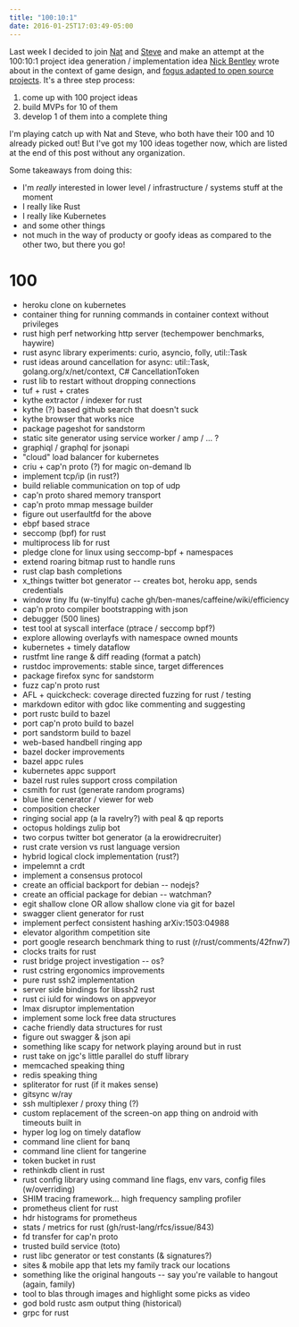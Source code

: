 ```yaml
---
title: "100:10:1"
date: 2016-01-25T17:03:49-05:00
---
```


Last week I decided to join [Nat] and [Steve] and make an attempt at the
100:10:1 project idea generation / implementation idea [Nick
Bentley][nick-bentley-blog] wrote about in the context of game design, and
[fogus adapted to open source projects][fogus-blog]. It's a three step process:

1. come up with 100 project ideas
3. build MVPs for 10 of them
4. develop 1 of them into a complete thing

[nat]: https://writing.natwelch.com/
[steve]: http://redlua.com/
[nick-bentley-blog]: https://nickbentleygames.wordpress.com/2014/05/12/the-100-10-1-method-for-game-design/
[fogus-blog]: http://blog.fogus.me/2015/11/04/the-100101-method-my-approach-to-open-source/

I'm playing catch up with Nat and Steve, who both have their 100 and 10 already
picked out! But I've got my 100 ideas together now, which are listed at the end
of this post without any organization.

Some takeaways from doing this:

* I'm *really* interested in lower level / infrastructure / systems stuff at
  the moment
* I really like Rust
* I really like Kubernetes
* and some other things
* not much in the way of producty or goofy ideas as compared to the other two, but there you go!

# 100

* heroku clone on kubernetes
* container thing for running commands in container context without privileges
* rust high perf networking http server (techempower benchmarks, haywire)
* rust async library experiments: curio, asyncio, folly, util::Task
* rust ideas around cancellation for async: util::Task, golang.org/x/net/context, C# CancellationToken
* rust lib to restart without dropping connections
* tuf + rust + crates
* kythe extractor / indexer for rust
* kythe (?) based github search that doesn't suck
* kythe browser that works nice
* package pageshot for sandstorm
* static site generator using service worker / amp / ... ?
* graphiql / graphql for jsonapi
* "cloud" load balancer for kubernetes
* criu + cap'n proto (?) for magic on-demand lb
* implement tcp/ip (in rust?)
* build reliable communication on top of udp
* cap'n proto shared memory transport
* cap'n proto mmap message builder
* figure out userfaultfd for the above
* ebpf based strace
* seccomp (bpf) for rust
* multiprocess lib for rust
* pledge clone for linux using seccomp-bpf + namespaces
* extend roaring bitmap rust to handle runs
* rust clap bash completions
* x_things twitter bot generator -- creates bot, heroku app, sends credentials
* window tiny lfu (w-tinylfu) cache gh/ben-manes/caffeine/wiki/efficiency
* cap'n proto compiler bootstrapping with json
* debugger (500 lines)
* test tool at syscall interface (ptrace / seccomp bpf?)
* explore allowing overlayfs with namespace owned mounts
* kubernetes + timely dataflow
* rustfmt line range & diff reading (format a patch)
* rustdoc improvements: stable since, target differences
* package firefox sync for sandstorm
* fuzz cap'n proto rust
* AFL + quickcheck: coverage directed fuzzing for rust / testing
* markdown editor with gdoc like commenting and suggesting
* port rustc build to bazel
* port cap'n proto build to bazel
* port sandstorm build to bazel
* web-based handbell ringing app
* bazel docker improvements
* bazel appc rules
* kubernetes appc support
* bazel rust rules support cross compilation
* csmith for rust (generate random programs)
* blue line cenerator / viewer for web
* composition checker
* ringing social app (a la ravelry?) with peal & qp reports
* octopus holdings zulip bot
* two corpus twitter bot generator (a la erowidrecruiter)
* rust crate version vs rust language version
* hybrid logical clock implementation (rust?)
* impelemnt a crdt
* implement a consensus protocol
* create an official backport for debian -- nodejs?
* create an official package for debian -- watchman?
* egit shallow clone OR allow shallow clone via git for bazel
* swagger client generator for rust
* implement perfect consistent hashing arXiv:1503:04988
* elevator algorithm competition site
* port google research benchmark thing to rust (r/rust/comments/42fnw7)
* clocks traits for rust
* rust bridge project investigation -- os?
* rust cstring ergonomics improvements
* pure rust ssh2 implementation
* server side bindings for libssh2 rust
* rust ci iuld for windows on appveyor
* lmax disruptor implementation
* implement some lock free data structures
* cache friendly data structures for rust
* figure out swagger & json api
* something like scapy for network playing around but in rust
* rust take on jgc's little parallel do stuff library
* memcached speaking thing
* redis speaking thing
* spliterator for rust (if it makes sense)
* gitsync w/ray
* ssh multiplexer / proxy thing (?)
* custom replacement of the screen-on app thing on android with timeouts built in
* hyper log log on timely dataflow
* command line client for banq
* command line client for tangerine
* token bucket in rust
* rethinkdb client in rust
* rust config library using command line flags, env vars, config files (w/overriding)
* SHIM tracing framework... high frequency sampling profiler
* prometheus client for rust
* hdr histograms for prometheus
* stats / metrics for rust (gh/rust-lang/rfcs/issue/843)
* fd transfer for cap'n proto
* trusted build service (toto)
* rust libc generator or test constants (& signatures?)
* sites & mobile app that lets my family track our locations
* something like the original hangouts -- say you're vailable to hangout (again, family)
* tool to blas through images and highlight some picks as video
* god bold rustc asm output thing (historical)
* grpc for rust
